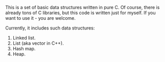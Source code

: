 This is a set of basic data structures written in pure C.
Of course, there is already tons of C libraries, but this
code is written just for myself. If you want to use it -
you are welcome.

Currently, it includes such data structures:
1. Linked list.
2. List (aka vector in C++).
3. Hash map.
4. Heap.